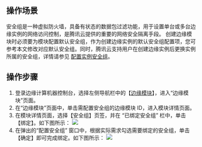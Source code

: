 ## 操作场景
安全组是一种虚拟防火墙，具备有状态的数据包过滤功能，用于设置单台或多台边缘实例的网络访问控制，是腾讯云提供的重要的网络安全隔离手段。
创建边缘模块时必须要为模块配置默认安全组，作为创建边缘实例的默认安全组配置项，您可参考本文修改对应默认安全组。同时，腾讯云支持用户在创建边缘实例后更换实例所属的安全组，详情请参见 [配置实例安全组](https://intl.cloud.tencent.com/document/product/1119/43430)。



## 操作步骤
1. 登录边缘计算机器控制台，选择左侧导航栏中的【[边缘模块](https://console.cloud.tencent.com/ecm/module)】，进入“边缘模块”页面。
3. 在“边缘模块”页面中，单击需配置安全组的边缘模块 ID，进入模块详情页面。
4. 在模块详情页面，选择【安全组】页签，并在 “已绑定安全组” 栏中，单击【绑定】。如下图所示：
![](https://qcloudimg.tencent-cloud.cn/raw/41712ade3d8f01b13217c4e8f212d516.png)
5. 在弹出的“配置安全组” 窗口中，根据实际需求勾选需要绑定的安全组，单击【确定】即可完成绑定。如下图所示：
![](https://qcloudimg.tencent-cloud.cn/raw/c6369f5954c36269e117b7d29d6bae00.png)

